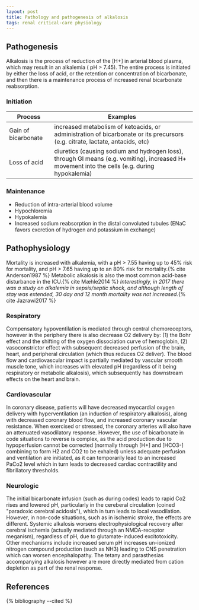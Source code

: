 ```yaml
---
layout: post
title: Pathology and pathogenesis of alkalosis 
tags: renal critical-care physiology
---
```


## Pathogenesis

Alkalosis is the process of reduction of the [H+] in arterial blood plasma, which may result in an alkalemia ( pH > 7.45). The entire process is initiated by either the loss of acid, or the retention or concentration of bicarbonate, and then there is a maintenance process of increased renal bicarbonate reabsorption.

### Initiation

Process | Examples
--- | ---
Gain of bicarbonate | increased metabolism of ketoacids, or administration of bicarbonate or its precursors (e.g. citrate, lactate, antacids, etc)
Loss of acid | diuretics (causing sodium and hydrogen loss), through GI means (e.g. vomiting), increased H+ movement into the cells (e.g. during hypokalemia)

### Maintenance

- Reduction of intra-arterial blood volume
- Hypochloremia
- Hypokalemia
- Increased sodium reabsorption in the distal convoluted tubules (ENaC favors excretion of hydrogen and potassium in exchange)

## Pathophysiology

Mortality is increased with alkalemia, with a pH > 7.55 having up to 45% risk for mortality, and pH > 7.65 having up to an 80% risk for mortality.{% cite Anderson1987 %} Metabolic alkalosis is also the most common acid-base disturbance in the ICU.{% cite Mæhle2014 %}  *Interestingly, in 2017 there was a study on alkalemia in sepsis/septic shock, and although length of stay was extended, 30 day and 12 month mortality was not increased.*{% cite Jazrawi2017 %}

### Respiratory

Compensatory hypoventilation is mediated through central chemoreceptors, however in the periphery there is also decrease O2 delivery by: (1) the Bohr effect and the shifting of the oxygen dissociation curve of hemoglobin, (2) vasoconstrictor effect with subsequent decreased perfusion of the brain, heart, and peripheral circulation (which thus reduces O2 deliver). The blood flow and cardiovascular impact is partially mediated by vascular smooth muscle tone, which increases with elevated pH (regardless of it being respiratory or metabolic alkalosis), which subsequently has downstream effects on the heart and brain.

### Cardiovascular

In coronary disease, patients will have decreased myocardial oxygen delivery with hyperventilation (an induction of respiratory alkalosis), along with decreased coronary blood flow, and increased coronary vascular resistance. When exercised or stressed, the coronary arteries will also have an attenuated vasodilatory response. However, the use of bicarbonate in code situations to reverse is complex, as the acid production due to hypoperfusion cannot be corrected (normally through [H+] and [HCO3-] combining to form H2 and CO2 to be exhaled) unless adequate perfusion and ventilation are initiated, as it can temporarily lead to an increased PaCo2 level which in turn leads to decreased cardiac contractility and fibrillatory thresholds. 

### Neurologic

The initial bicarbonate infusion (such as during codes) leads to rapid Co2 rises and lowered pH, particularly in the cereberal circulation (coined "paradoxic cerebral acidosis"), which in turn leads to local vasodilation. However, in non-code situations, such as in ischemic stroke, the effects are different. Systemic alkalosis worsens electrophysiological recovery after cerebral ischemia (actually mediated through an NMDA-receptor meganism), regardless of pH, due to glutamate-induced excitotoxicity.  Other mechanisms include increased serum pH increases un-ionized nitrogen compound production (such as NH3) leading to CNS penetration which can worsen encephalopathy. The tetany and parasthesias accompanying alkalosis however are more directly mediated from cation depletion as part of the renal response.


## References

{% bibliography --cited %}

 
